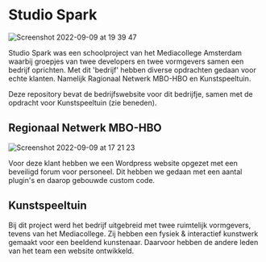 # Studio Spark

![Screenshot 2022-09-09 at 19 39 47](https://user-images.githubusercontent.com/55235748/189411800-1bfdbb7a-4564-4abc-9b44-959f770b1cc2.png)

Studio Spark was een schoolproject van het Mediacollege Amsterdam waarbij groepjes van twee developers en twee vormgevers samen een bedrijf oprichten. Met dit 'bedrijf' hebben diverse opdrachten gedaan voor echte klanten. Namelijk Ragionaal Netwerk MBO-HBO en Kunstspeeltuin.

Deze repository bevat de bedrijfswebsite voor dit bedrijfje, samen met de opdracht voor Kunstspeeltuin (zie beneden).

## Regionaal Netwerk MBO-HBO
![Screenshot 2022-09-09 at 17 21 23](https://user-images.githubusercontent.com/55235748/189385281-f897a12b-c709-446d-acea-294a5c21059c.png)

Voor deze klant hebben we een Wordpress website opgezet met een beveiligd forum voor personeel. Dit hebben we gedaan met een aantal plugin's en daarop gebouwde custom code.

## Kunstspeeltuin
Bij dit project werd het bedrijf uitgebreid met twee ruimtelijk vormgevers, tevens van het Mediacollege. Zij hebben een fysiek & interactief kunstwerk gemaakt voor een beeldend kunstenaar. Daarvoor hebben de andere leden van het team een website ontwikkeld.
